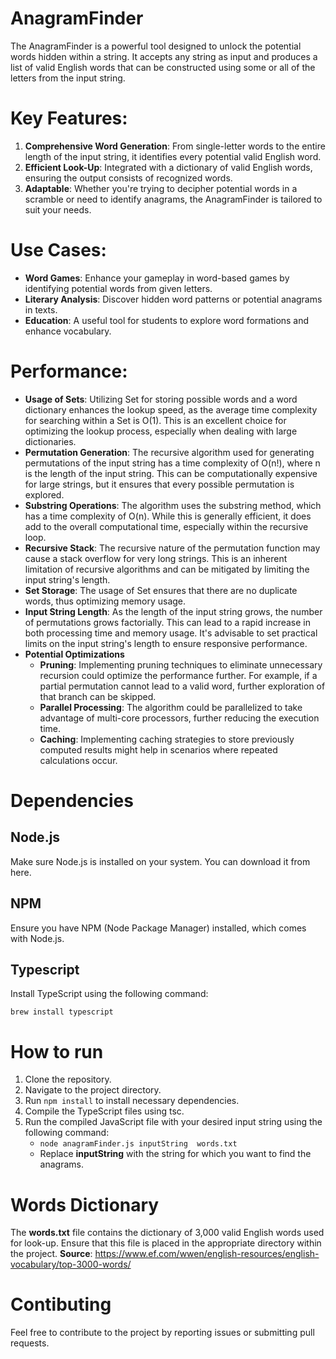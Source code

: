 # AnagramFinder
The AnagramFinder is a powerful tool designed to unlock the potential words hidden within a string. It accepts any string as input and produces a list of valid English words that can be constructed using some or all of the letters from the input string.

# Key Features:

1. __Comprehensive Word Generation__: From single-letter words to the entire length of the input string, it identifies every potential valid English word.
1. __Efficient Look-Up__: Integrated with a dictionary of valid English words, ensuring the output consists of recognized words.
1. __Adaptable__: Whether you're trying to decipher potential words in a scramble or need to identify anagrams, the AnagramFinder is tailored to suit your needs.

# Use Cases:

* __Word Games__: Enhance your gameplay in word-based games by identifying potential words from given letters.
* __Literary Analysis__: Discover hidden word patterns or potential anagrams in texts.
* __Education__: A useful tool for students to explore word formations and enhance vocabulary.

# Performance:

* __Usage of Sets__: Utilizing Set for storing possible words and a word dictionary enhances the lookup speed, as the average time complexity for searching within a Set is O(1). This is an excellent choice for optimizing the lookup process, especially when dealing with large dictionaries.
* __Permutation Generation__: The recursive algorithm used for generating permutations of the input string has a time complexity of O(n!), where n is the length of the input string. This can be computationally expensive for large strings, but it ensures that every possible permutation is explored.
* __Substring Operations__: The algorithm uses the substring method, which has a time complexity of O(n). While this is generally efficient, it does add to the overall computational time, especially within the recursive loop.
* __Recursive Stack__: The recursive nature of the permutation function may cause a stack overflow for very long strings. This is an inherent limitation of recursive algorithms and can be mitigated by limiting the input string's length.
* __Set Storage__: The usage of Set ensures that there are no duplicate words, thus optimizing memory usage.
* __Input String Length__: As the length of the input string grows, the number of permutations grows factorially. This can lead to a rapid increase in both processing time and memory usage. It's advisable to set practical limits on the input string's length to ensure responsive performance.
* __Potential Optimizations__
  - __Pruning__: Implementing pruning techniques to eliminate unnecessary recursion could optimize the performance further. For example, if a partial permutation cannot lead to a valid word, further exploration of that branch can be skipped.
  - __Parallel Processing__: The algorithm could be parallelized to take advantage of multi-core processors, further reducing the execution time.
  - __Caching__: Implementing caching strategies to store previously computed results might help in scenarios where repeated calculations occur.

# Dependencies

## Node.js
Make sure Node.js is installed on your system. You can download it from here.

## NPM
Ensure you have NPM (Node Package Manager) installed, which comes with Node.js.

## Typescript
Install TypeScript using the following command:
```
brew install typescript
```

# How to run
1. Clone the repository.
1. Navigate to the project directory.
1. Run `npm install` to install necessary dependencies.
1. Compile the TypeScript files using tsc.
1. Run the compiled JavaScript file with your desired input string using the following command:
   - `node anagramFinder.js inputString  words.txt`
   - Replace __inputString__ with the string for which you want to find the anagrams.

# Words Dictionary
The __words.txt__ file contains the dictionary of 3,000 valid English words used for look-up. Ensure that this file is placed in the appropriate directory within the project. __Source__: https://www.ef.com/wwen/english-resources/english-vocabulary/top-3000-words/

# Contibuting
Feel free to contribute to the project by reporting issues or submitting pull requests.